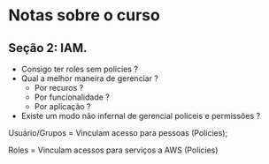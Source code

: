 # Notas sobre o curso

## Seção 2: IAM.
* Consigo ter roles sem policies ?
* Qual a melhor maneira de gerenciar ?
   * Por recuros ?
   * Por funcionalidade ? 
   * Por aplicação ? 
* Existe um modo não infernal de gerencial policeis e permissões ?

Usuário/Grupos = Vinculam acesso para pessoas (Policies);

Roles =  Vinculam acessos para serviços a AWS (Policies)
